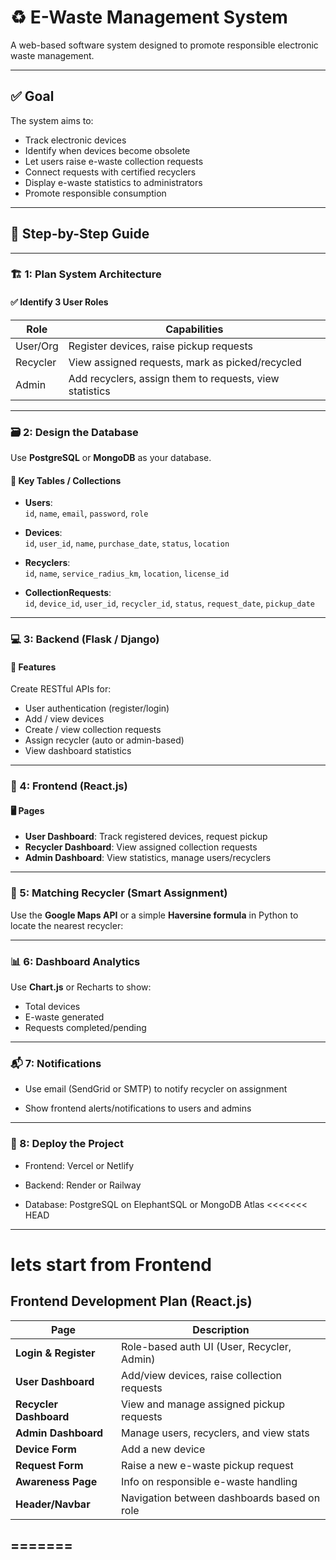 # ♻️ E-Waste Management System

A web-based software system designed to promote responsible electronic waste management.

---

## ✅ Goal

The system aims to:

- Track electronic devices
- Identify when devices become obsolete
- Let users raise e-waste collection requests
- Connect requests with certified recyclers
- Display e-waste statistics to administrators
- Promote responsible consumption

---

## 🧩 Step-by-Step Guide

---

### 🏗️ 1: Plan System Architecture

#### ✅ Identify 3 User Roles

| Role       | Capabilities                                                   |
|------------|----------------------------------------------------------------|
| User/Org   | Register devices, raise pickup requests                        |
| Recycler   | View assigned requests, mark as picked/recycled               |
| Admin      | Add recyclers, assign them to requests, view statistics       |

---

### 🗃️ 2: Design the Database

Use **PostgreSQL** or **MongoDB** as your database.

#### 🧾 Key Tables / Collections

- **Users**:  
  `id`, `name`, `email`, `password`, `role`

- **Devices**:  
  `id`, `user_id`, `name`, `purchase_date`, `status`, `location`

- **Recyclers**:  
  `id`, `name`, `service_radius_km`, `location`, `license_id`

- **CollectionRequests**:  
  `id`, `device_id`, `user_id`, `recycler_id`, `status`, `request_date`, `pickup_date`

---

### 💻 3: Backend (Flask / Django)

#### 🔧 Features

Create RESTful APIs for:

- User authentication (register/login)
- Add / view devices
- Create / view collection requests
- Assign recycler (auto or admin-based)
- View dashboard statistics

---

### 🎨 4: Frontend (React.js)

#### 🖥️ Pages

- **User Dashboard**: Track registered devices, request pickup
- **Recycler Dashboard**: View assigned collection requests
- **Admin Dashboard**: View statistics, manage users/recyclers

---

### 📍 5: Matching Recycler (Smart Assignment)

Use the **Google Maps API** or a simple **Haversine formula** in Python to locate the nearest recycler:

---

### 📊 6: Dashboard Analytics

Use **Chart.js** or Recharts to show:

- Total devices
- E-waste generated
- Requests completed/pending

---

### 📬 7: Notifications
- Use email (SendGrid or SMTP) to notify recycler on assignment

- Show frontend alerts/notifications to users and admins

---
### 🚀 8: Deploy the Project
- Frontend: Vercel or Netlify

- Backend: Render or Railway

- Database: PostgreSQL on ElephantSQL or MongoDB Atlas
<<<<<<< HEAD
----

# lets start from Frontend
## Frontend Development Plan (React.js)

| Page                   | Description                                 |
| ---------------------- | ------------------------------------------- |
| **Login & Register**   | Role-based auth UI (User, Recycler, Admin)  |
| **User Dashboard**     | Add/view devices, raise collection requests |
| **Recycler Dashboard** | View and manage assigned pickup requests    |
| **Admin Dashboard**    | Manage users, recyclers, and view stats     |
| **Device Form**        | Add a new device                            |
| **Request Form**       | Raise a new e-waste pickup request          |
| **Awareness Page**     | Info on responsible e-waste handling        |
| **Header/Navbar**      | Navigation between dashboards based on role |


=======
----
